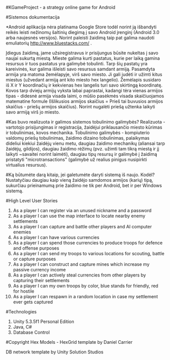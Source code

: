 #KGameProject - a strategy online game for Android

#Sistemos dokumentacija

*Android aplikacija nėra platinama Google Store todėl norint ją išbandyti reikės leisti nežinomų šaltinių diegimą į savo Android įrenginį (Android 3.0 arba naujesnės versijos). Norint paleisti žaidimą taip pat galima naudoti emuliatorių http://www.bluestacks.com/ .

Įdiegus žaidimą, jame užsiregistravus ir prisijungus būsite nukeltas į savo naujai sukurtą miestą. Mieste galima kurti pastatus, kurie per laiką gamina resursus ir tuos pastatus yra galimybė tobulinti. Tarp šių pastatų yra kareivinės, kur galima išleisti savo resursus samdant armiją. Pasamdyta armija yra matoma žemėlapyje, virš savo miesto. Ji gali judėti ir užimti kitus miestus (užvedant armiją ant kito miesto hex langelio). Žemėlapis susidaro iš X ir Y koordinačių ir kekvienas hex langelis turi savo skirtingą koordinatę. Kovos tarp dviejų armijų vyksta labai paprastai, kadangi tėra vienas armijos tipas - didesnė armija visada laimi, o mūšio pasėkmės visada skaičiuojamos matematine formule (Išlikusios armijos skaičius = Prieš tai buvusios armijos skaičius - priešų armijos skaičius). Norint nugalėti priešą užtenka laikyti savo armiją virš jo miesto.

#Kas buvo realizuota ir galimos sistemos tobulinimo galimybės?
Realizuota - vartotojo prisijungimas ir registracija, žaidėjui priklausančio miesto kūrimas ir tobulinimas, kovos mechanika.
Tobulinimo galimybės - kompiuterio valdomų priešų tobulinimas, žaidimo dizaino tobulinimas, palaikymas dideliui kiekiui žaidėjų vienu metu, daugiau žaidimo mechanikų (aliansai tarp žaidėjų, gildijos), daugiau žaidimo rėžimų (pvz. užimti tam tikrą miestą ir jį laikyti ~savaitei norint laimėti), daugiau tipų resursų ir galimybė į žaidimą pristatyti "microtransactions" (galimybė už realius pinigus nusipirkti virtualius resursus).

#Ką būtumėte darą kitaip, jei galetumėte daryti sistemą iš naujo. Kodėl?
Nustatyčiau daugiau kaip vieną žaidėjo samdomos armijos (karių) tipą, sukurčiau prieinamumą prie žaidimo ne tik per Android, bet ir per Windows sistemą.

#High Level User Stories
1. As a player I can register via an unused nickname and a password
2. As a player I can use the map interface to locate nearby enemy settlements
3. As a player I can capture and battle other players and AI computer enemies
4. As a player I can have various currencies 
5. As a player I can spend those currencies to produce troops for defence and offense purposes
6. As a player I can send my troops to various locations for scouting, battle or capture purposes
7. As a player I can construct and capture mines which increase my passive currency income
8. As a player I can actively steal currencies from other players by capturing their settlements
9. As a player I can my own troops by color, blue stands for friendly, red for hostile
10. As a player I can respawn in a random location in case my settlement ever gets captured

#Technologies
1. Unity 5.3.5f1 Personal Edition 
2. Java, C#
3. Database Control 

#Copyright
Hex Models - HexGrid template by Daniel Carrier

DB network template by Unity Solution Studios
